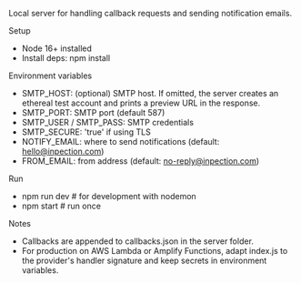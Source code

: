 Local server for handling callback requests and sending notification emails.

Setup

- Node 16+ installed
- Install deps: npm install

Environment variables

- SMTP_HOST: (optional) SMTP host. If omitted, the server creates an ethereal test account and prints a preview URL in the response.
- SMTP_PORT: SMTP port (default 587)
- SMTP_USER / SMTP_PASS: SMTP credentials
- SMTP_SECURE: 'true' if using TLS
- NOTIFY_EMAIL: where to send notifications (default: hello@inpection.com)
- FROM_EMAIL: from address (default: no-reply@inpection.com)

Run

- npm run dev  # for development with nodemon
- npm start    # run once

Notes

- Callbacks are appended to callbacks.json in the server folder.
- For production on AWS Lambda or Amplify Functions, adapt index.js to the provider's handler signature and keep secrets in environment variables.
